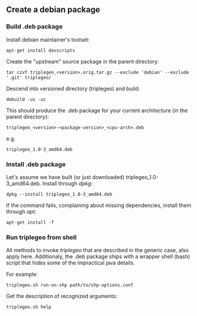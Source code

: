 ## Create a debian package

### Build .deb package

Install debian maintainer's toolset:

    apt-get install devscripts

Create the "upstream" source package in the parent directory:

    tar czvf triplegeo_<version>.orig.tar.gz --exclude 'debian' --exclude '.git' triplegeo/

Descend into versioned directory (triplegeo) and build:

    debuild -us -uc

This should produce the .deb package for your current architecture (in the parent directory):

    triplegeo_<version>-<package-version>_<cpu-arch>.deb

e.g.

    triplegeo_1.0-3_amd64.deb

### Install .deb package

Let's assume we have built (or just downloaded) triplegeo_1.0-3_amd64.deb. Install through _dpkg_:

    dpkg --install triplegeo_1.0-3_amd64.deb

If the command fails, complaining about missing dependencies, install them through _apt_: 

    apt-get install -f    

### Run triplegeo from shell

All methods to invoke _triplegeo_ that are described in the generic case, also apply here. Additionaly,
the .deb package ships with a wrapper shell (bash) script that hides some of the impractical java details.

For example:
    
    triplegeo.sh run-on-shp path/to/shp-options.conf

Get the description of recognized arguments:

    triplegeo.sh help




